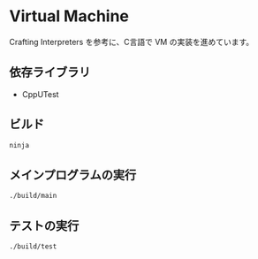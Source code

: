 # Virtual Machine

Crafting Interpreters を参考に、C言語で VM の実装を進めています。

## 依存ライブラリ

- CppUTest

## ビルド

```bash
ninja
```

## メインプログラムの実行

```bash
./build/main
```

## テストの実行

```bash
./build/test
```

